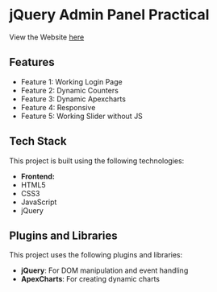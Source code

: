 # jQuery Admin Panel Practical
View the Website [here](https://jquery-practical-daksh.netlify.app/)

## Features
- Feature 1: Working Login Page
- Feature 2: Dynamic Counters
- Feature 3: Dynamic Apexcharts
- Feature 4: Responsive
- Feature 5: Working Slider without JS
## Tech Stack
This project is built using the following technologies:
- **Frontend:**
- HTML5
- CSS3
- JavaScript
- jQuery

## Plugins and Libraries
This project uses the following plugins and libraries:

- **jQuery**: For DOM manipulation and event handling
- **ApexCharts**: For creating dynamic charts
